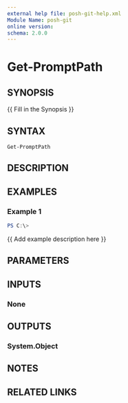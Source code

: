 ```yaml
---
external help file: posh-git-help.xml
Module Name: posh-git
online version:
schema: 2.0.0
---
```


# Get-PromptPath

## SYNOPSIS
{{ Fill in the Synopsis }}

## SYNTAX

```
Get-PromptPath
```

## DESCRIPTION


## EXAMPLES

### Example 1
```powershell
PS C:\> 
```

{{ Add example description here }}

## PARAMETERS

## INPUTS

### None

## OUTPUTS

### System.Object
## NOTES

## RELATED LINKS
